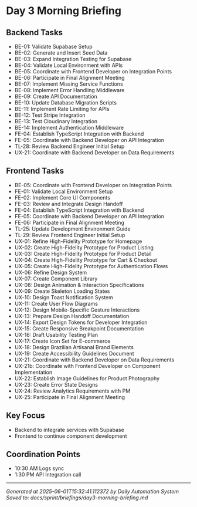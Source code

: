 # Day 3 Morning Briefing

## Backend Tasks
- BE-01: Validate Supabase Setup
- BE-02: Generate and Insert Seed Data
- BE-03: Expand Integration Testing for Supabase
- BE-04: Validate Local Environment with APIs
- BE-05: Coordinate with Frontend Developer on Integration Points
- BE-06: Participate in Final Alignment Meeting
- BE-07: Implement Missing Service Functions
- BE-08: Implement Error Handling Middleware
- BE-09: Create API Documentation
- BE-10: Update Database Migration Scripts
- BE-11: Implement Rate Limiting for APIs
- BE-12: Test Stripe Integration
- BE-13: Test Cloudinary Integration
- BE-14: Implement Authentication Middleware
- FE-04: Establish TypeScript Integration with Backend
- FE-05: Coordinate with Backend Developer on API Integration
- TL-28: Review Backend Engineer Initial Setup
- UX-21: Coordinate with Backend Developer on Data Requirements

## Frontend Tasks
- BE-05: Coordinate with Frontend Developer on Integration Points
- FE-01: Validate Local Environment Setup
- FE-02: Implement Core UI Components
- FE-03: Review and Integrate Design Handoff
- FE-04: Establish TypeScript Integration with Backend
- FE-05: Coordinate with Backend Developer on API Integration
- FE-06: Participate in Final Alignment Meeting
- TL-25: Update Development Environment Guide
- TL-29: Review Frontend Engineer Initial Setup
- UX-01: Refine High-Fidelity Prototype for Homepage
- UX-02: Create High-Fidelity Prototype for Product Listing
- UX-03: Create High-Fidelity Prototype for Product Detail
- UX-04: Create High-Fidelity Prototype for Cart & Checkout
- UX-05: Create High-Fidelity Prototype for Authentication Flows
- UX-06: Refine Design System
- UX-07: Create Component Library
- UX-08: Design Animation & Interaction Specifications
- UX-09: Create Skeleton Loading States
- UX-10: Design Toast Notification System
- UX-11: Create User Flow Diagrams
- UX-12: Design Mobile-Specific Gesture Interactions
- UX-13: Prepare Design Handoff Documentation
- UX-14: Export Design Tokens for Developer Integration
- UX-15: Create Responsive Breakpoint Documentation
- UX-16: Draft Usability Testing Plan
- UX-17: Create Icon Set for E-commerce
- UX-18: Design Brazilian Artisanal Brand Elements
- UX-19: Create Accessibility Guidelines Document
- UX-21: Coordinate with Backend Developer on Data Requirements
- UX-21b: Coordinate with Frontend Developer on Component Implementation
- UX-22: Establish Image Guidelines for Product Photography
- UX-23: Create Error State Designs
- UX-24: Review Analytics Requirements with PM
- UX-25: Participate in Final Alignment Meeting

## Key Focus
- Backend to integrate services with Supabase
- Frontend to continue component development

## Coordination Points
- 10:30 AM Logs sync
- 1:30 PM API Integration call

---
*Generated at 2025-06-01T15:32:41.112372 by Daily Automation System*
*Saved to: docs/sprint/briefings/day3-morning-briefing.md*
